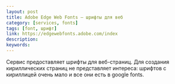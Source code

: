 ```yaml
---
layout: post
title: Adobe Edge Web Fonts — шрифты для веб
category: [services, fonts]
tags: [font, шрифт]
link: https://edgewebfonts.adobe.com/index
description:
keywords:
---
```


<p>Сервис предоставляет шрифты для веб-страниц. Для создания кириллических страниц не представляет интереса: шрифтов с кириллицей очень мало и все они есть в google fonts.</p>
